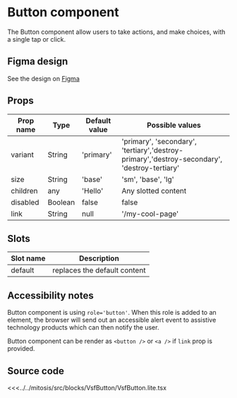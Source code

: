 # Button component

The Button component allow users to take actions, and make choices, with a single tap or click.

<PlaygroundWrapper component="VsfButton"/>

## Figma design

See the design on [Figma](https://www.figma.com/file/CWOkbpne0tDpSenT4ZEUTQ/%F0%9F%9B%A0-SFUI-2.0-%7C-Development?node-id=11375%3A16132)

## Props

| Prop name      | Type    | Default value | Possible values                        |
| -----------    | ------- | ------------- | -------------------------------------- |
| variant        | String  | 'primary'     | 'primary', 'secondary', 'tertiary','destroy-primary','destroy-secondary', 'destroy-tertiary'   |
| size           | String  | 'base'        | 'sm', 'base', 'lg'                     |
| children       | any | 'Hello'        | Any slotted content                                       |
| disabled       | Boolean | false            |  false || true                                      |
| link           | String | null            |  '/my-cool-page'                                      |

## Slots

| Slot name |            Description            |
| --------- | :-------------------------------: |
| default   |     replaces the default content    |

## Accessibility notes

Button component is using `role='button'`. When this role is added to an element, the browser will send out an accessible alert event to assistive technology products which can then notify the user.

Button component can be render as `<button />` or `<a />` if `link` prop is provided.

## Source code

<<<../../mitosis/src/blocks/VsfButton/VsfButton.lite.tsx
